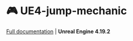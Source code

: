 # 🎮 UE4-jump-mechanic

[Full documentation](https://arza-3d.github.io/doc-UE4-jump_mechanics/) | __Unreal Engine 4.19.2__
